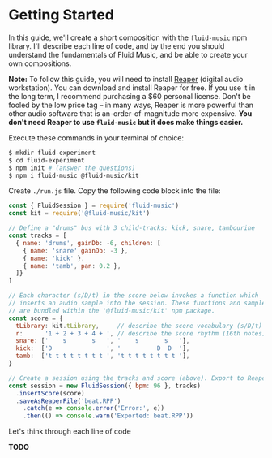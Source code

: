 # Getting Started

In this guide, we'll create a short composition with the `fluid-music` npm library. I'll describe each line of code, and by the end you should understand the fundamentals of Fluid Music, and be able to create your own compositions.

**Note:** To follow this guide, you will need to install [Reaper](https://reaper.fm) (digital audio workstation). You can download and install Reaper for free. If you use it in the long term, I recommend purchasing a $60 personal license. Don't be fooled by the low price tag – in many ways, Reaper is more powerful than other audio software that is an-order-of-magnitude more expensive. **You don't need Reaper to use `fluid-music` but it does make things easier.**

Execute these commands in your terminal of choice:

```bash
$ mkdir fluid-experiment
$ cd fluid-experiment
$ npm init # (answer the questions)
$ npm i fluid-music @fluid-music/kit
```

Create `./run.js` file. Copy the following code block into the file:

```javascript
const { FluidSession } = require('fluid-music')
const kit = require('@fluid-music/kit')

// Define a "drums" bus with 3 child-tracks: kick, snare, tambourine
const tracks = [
  { name: 'drums', gainDb: -6, children: [
    { name: 'snare' gainDb: -3 },
    { name: 'kick' },
    { name: 'tamb', pan: 0.2 },
  ]}
]

// Each character (s/D/t) in the score below invokes a function which
// inserts an audio sample into the session. These functions and samples
// are bundled within the '@fluid-music/kit' npm package.
const score = {
  tLibrary: kit.tLibrary,     // describe the score vocabulary (s/D/t)
  r:      '1 + 2 + 3 + 4 + ', // describe the score rhythm (16th notes)
  snare: ['    s       s   ', '    s       s   '],
  kick:  ['D               ', '          D  D  '],
  tamb:  ['t t t t t t t t ', 't t t t t t t t '],
}

// Create a session using the tracks and score (above). Export to Reaper.
const session = new FluidSession({ bpm: 96 }, tracks)
  .insertScore(score)
  .saveAsReaperFile('beat.RPP')
    .catch(e => console.error('Error:', e))
    .then(() => console.warn('Exported: beat.RPP'))
```

Let's think through each line of code

**TODO**
